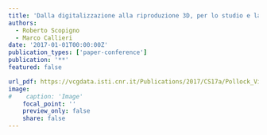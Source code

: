 ```yaml
---
title: 'Dalla digitalizzazione alla riproduzione 3D, per lo studio e la presentazione di un’opera di arte moderna'
authors:
  - Roberto Scopigno
  - Marco Callieri
date: '2017-01-01T00:00:00Z'
publication_types: ['paper-conference']
publication: '**'
featured: false

url_pdf: https://vcgdata.isti.cnr.it/Publications/2017/CS17a/Pollock_Vicenza_callieri_scopigno.pdf
image:
#    caption: 'Image'
    focal_point: ''
    preview_only: false
    share: false
---
```

